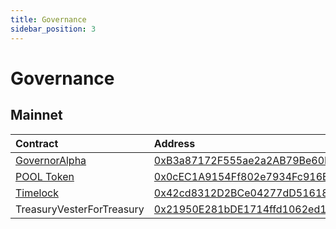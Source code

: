```yaml
---
title: Governance
sidebar_position: 3
---
```


# Governance

## Mainnet

| Contract | Address | Artifact |
| :--- | :--- | :--- |
| [GovernorAlpha](https://github.com/pooltogether/governance/tree/master/contractsundefined) | [0xB3a87172F555ae2a2AB79Be60B336D2F7D0187f0](https://etherscan.io/address/0xB3a87172F555ae2a2AB79Be60B336D2F7D0187f0) | [Artifact](https://github.com/pooltogether/governance/tree/master/deployments/mainnet/GovernorAlpha.json) |
| [POOL Token](https://github.com/pooltogether/governance/tree/master/contractsundefined) | [0x0cEC1A9154Ff802e7934Fc916Ed7Ca50bDE6844e](https://etherscan.io/address/0x0cEC1A9154Ff802e7934Fc916Ed7Ca50bDE6844e) | [Artifact](https://github.com/pooltogether/governance/tree/master/deployments/mainnet/Pool.json) |
| [Timelock](https://github.com/pooltogether/governance/tree/master/contractsundefined) | [0x42cd8312D2BCe04277dD5161832460e95b24262E](https://etherscan.io/address/0x42cd8312D2BCe04277dD5161832460e95b24262E) | [Artifact](https://github.com/pooltogether/governance/tree/master/deployments/mainnet/Timelock.json) |
| TreasuryVesterForTreasury | [0x21950E281bDE1714ffd1062ed17c56D4D8de2359](https://etherscan.io/address/0x21950E281bDE1714ffd1062ed17c56D4D8de2359) | [Artifact](https://github.com/pooltogether/governance/tree/master/deployments/mainnet/TreasuryVesterForTreasury.json) |
